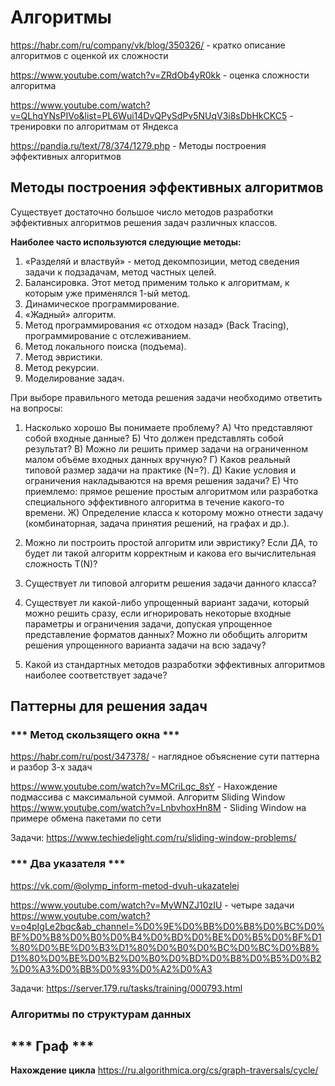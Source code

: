 # Алгоритмы
https://habr.com/ru/company/vk/blog/350326/ - кратко описание алгоритмов с оценкой их сложности

https://www.youtube.com/watch?v=ZRdOb4yR0kk - оценка сложности алгоритма

https://www.youtube.com/watch?v=QLhqYNsPIVo&list=PL6Wui14DvQPySdPv5NUqV3i8sDbHkCKC5 - тренировки по алгоритмам от Яндекса

https://pandia.ru/text/78/374/1279.php - Методы построения эффективных алгоритмов

## Методы построения эффективных алгоритмов
Существует достаточно большое число методов разработки эффективных алгоритмов решения задач различных классов.

**Наиболее часто используются следующие методы:**

1)  «Разделяй и властвуй» - метод декомпозиции, метод сведения задачи к подзадачам, метод частных целей.
2)  Балансировка. Этот метод применим только к алгоритмам, к которым уже применялся 1-ый метод.
3)  Динамическое программирование.
4)  «Жадный» алгоритм.
5)  Метод программирования «с отходом назад» (Back Tracing), программирование с отслеживанием.
6)  Метод локального поиска (подъема).
7)  Метод эвристики.
8)  Метод рекурсии.
9)  Моделирование задач.

При выборе правильного метода решения задачи необходимо ответить на вопросы:
1. Насколько хорошо Вы понимаете проблему?
А) Что представляют собой входные данные?
Б) Что должен представлять собой результат?
В) Можно ли решить пример задачи на ограниченном малом объёме входных данных вручную?
Г) Каков реальный типовой размер задачи на практике (N=?).
Д) Какие условия и ограничения накладываются на время решения задачи?
Е) Что приемлемо: прямое решение простым алгоритмом или разработка специального эффективного алгоритма в течение какого-то времени.
Ж) Определение класса к которому можно отнести задачу (комбинаторная, задача принятия решений, на графах и др.).

2. Можно ли построить простой алгоритм или эвристику?
Если ДА, то будет ли такой алгоритм корректным и какова его вычислительная сложность T(N)?

3. Существует ли типовой алгоритм решения задачи данного класса?

4. Существует ли какой-либо упрощенный вариант задачи, который можно решить сразу, если игнорировать некоторые входные параметры и ограничения задачи, допуская упрощенное представление форматов данных? Можно ли обобщить алгоритм решения упрощенного варианта задачи на всю задачу?

5. Какой из стандартных методов разработки эффективных алгоритмов наиболее соответствует задаче?

## Паттерны для решения задач
### *** Метод скользящего окна ***
https://habr.com/ru/post/347378/ - наглядное объяснение сути паттерна и разбор 3-х задач

https://www.youtube.com/watch?v=MCriLqc_8sY - Нахождение подмассива с максимальной суммой. Алгоритм Sliding Window
https://www.youtube.com/watch?v=LnbvhoxHn8M - Sliding Window на примере обмена пакетами по сети

Задачи:
https://www.techiedelight.com/ru/sliding-window-problems/

### *** Два указателя ***
https://vk.com/@olymp_inform-metod-dvuh-ukazatelei

https://www.youtube.com/watch?v=MyWNZJ10zIU - четыре задачи
https://www.youtube.com/watch?v=o4pIgLe2bqc&ab_channel=%D0%9E%D0%BB%D0%B8%D0%BC%D0%BF%D0%B8%D0%B0%D0%B4%D0%BD%D0%BE%D0%B5%D0%BF%D1%80%D0%BE%D0%B3%D1%80%D0%B0%D0%BC%D0%BC%D0%B8%D1%80%D0%BE%D0%B2%D0%B0%D0%BD%D0%B8%D0%B5%D0%B2%D0%A3%D0%BB%D0%93%D0%A2%D0%A3

Задачи:
https://server.179.ru/tasks/training/000793.html

### Алгоритмы по структурам данных
## *** Граф ***
**Нахождение цикла**
https://ru.algorithmica.org/cs/graph-traversals/cycle/
